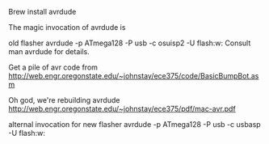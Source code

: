 Brew install avrdude

The magic invocation of avrdude is

old flasher
avrdude -p ATmega128 -P usb -c osuisp2 -U flash:w:<file>
Consult man avrdude for details.

Get a pile of avr code from
http://web.engr.oregonstate.edu/~johnstay/ece375/code/BasicBumpBot.asm


Oh god, we're rebuilding avrdude
http://web.engr.oregonstate.edu/~johnstay/ece375/pdf/mac-avr.pdf


alternal invocation for new flasher
avrdude -p ATmega128 -P usb -c usbasp -U flash:w:<file>
